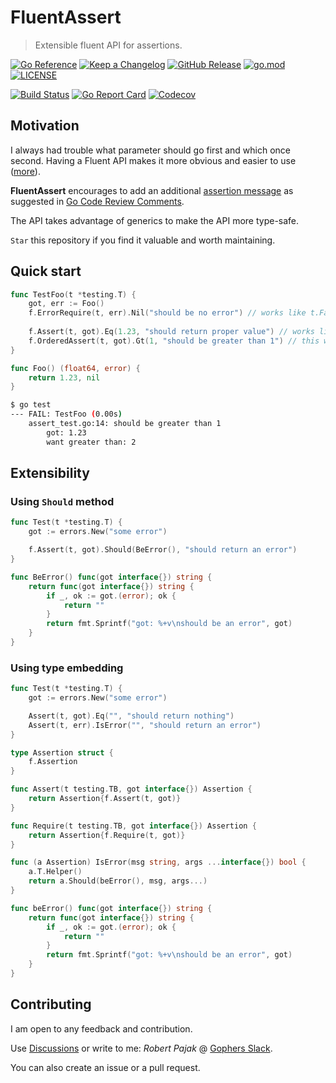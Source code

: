 # FluentAssert

> Extensible fluent API for assertions.

[![Go Reference](https://pkg.go.dev/badge/github.com/pellared/fluentassert.svg)](https://pkg.go.dev/github.com/pellared/fluentassert)
[![Keep a Changelog](https://img.shields.io/badge/changelog-Keep%20a%20Changelog-%23E05735)](CHANGELOG.md)
[![GitHub Release](https://img.shields.io/github/v/release/pellared/fluentassert)](https://github.com/pellared/fluentassert/releases)
[![go.mod](https://img.shields.io/github/go-mod/go-version/pellared/fluentassert)](go.mod)
[![LICENSE](https://img.shields.io/github/license/pellared/fluentassert)](LICENSE)

[![Build Status](https://img.shields.io/github/workflow/status/pellared/fluentassert/build)](https://github.com/pellared/fluentassert/actions?query=workflow%3Abuild+branch%3Amain)
[![Go Report Card](https://goreportcard.com/badge/github.com/pellared/fluentassert)](https://goreportcard.com/report/github.com/pellared/fluentassert)
[![Codecov](https://codecov.io/gh/pellared/fluentassert/branch/main/graph/badge.svg)](https://codecov.io/gh/pellared/fluentassert)

## Motivation

I always had trouble what parameter should go first and which once second.
Having a Fluent API makes it more obvious and easier to use
([more](https://dave.cheney.net/2019/09/24/be-wary-of-functions-which-take-several-parameters-of-the-same-type)).

**FluentAssert** encourages to add an additional
[assertion message](http://xunitpatterns.com/Assertion%20Message.html)
as suggested in
[Go Code Review Comments](https://github.com/golang/go/wiki/CodeReviewComments#useful-test-failures).

The API takes advantage of generics to make the API more type-safe.

`Star` this repository if you find it valuable and worth maintaining.

## Quick start

```go
func TestFoo(t *testing.T) {
	got, err := Foo()
	f.ErrorRequire(t, err).Nil("should be no error") // works like t.Fatalf, stops execution if fails
	
	f.Assert(t, got).Eq(1.23, "should return proper value") // works like t.Errorf, continues execution if fails
	f.OrderedAssert(t, got).Gt(1, "should be greater than 1") // this will fail error
}

func Foo() (float64, error) {
	return 1.23, nil
}
```

```sh
$ go test
--- FAIL: TestFoo (0.00s)
    assert_test.go:14: should be greater than 1
        got: 1.23
        want greater than: 2
```

## Extensibility

### Using `Should` method

```go
func Test(t *testing.T) {
	got := errors.New("some error")

	f.Assert(t, got).Should(BeError(), "should return an error")
}

func BeError() func(got interface{}) string {
	return func(got interface{}) string {
		if _, ok := got.(error); ok {
			return ""
		}
		return fmt.Sprintf("got: %+v\nshould be an error", got)
	}
}
```

### Using type embedding

```go
func Test(t *testing.T) {
	got := errors.New("some error")

	Assert(t, got).Eq("", "should return nothing")
	Assert(t, err).IsError("", "should return an error")
}

type Assertion struct {
	f.Assertion
}

func Assert(t testing.TB, got interface{}) Assertion {
	return Assertion{f.Assert(t, got)}
}

func Require(t testing.TB, got interface{}) Assertion {
	return Assertion{f.Require(t, got)}
}

func (a Assertion) IsError(msg string, args ...interface{}) bool {
	a.T.Helper()
	return a.Should(beError(), msg, args...)
}

func beError() func(got interface{}) string {
	return func(got interface{}) string {
		if _, ok := got.(error); ok {
			return ""
		}
		return fmt.Sprintf("got: %+v\nshould be an error", got)
	}
}
```

## Contributing

I am open to any feedback and contribution.

Use [Discussions](https://github.com/pellared/fluentassert/discussions)
or write to me: *Robert Pajak* @ [Gophers Slack](https://invite.slack.golangbridge.org/).

You can also create an issue or a pull request.
